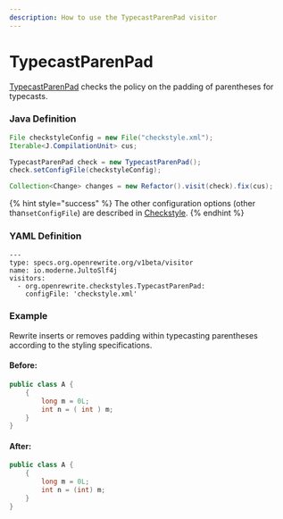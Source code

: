 ```yaml
---
description: How to use the TypecastParenPad visitor
---
```


# TypecastParenPad

 [TypecastParenPad](https://checkstyle.sourceforge.io/config_whitespace.html#TypecastParenPad) checks the policy on the padding of parentheses for typecasts.

### Java Definition 

```java
File checkstyleConfig = new File("checkstyle.xml");
Iterable<J.CompilationUnit> cus;

TypecastParenPad check = new TypecastParenPad();
check.setConfigFile(checkstyleConfig);

Collection<Change> changes = new Refactor().visit(check).fix(cus);
```

{% hint style="success" %}
The other configuration options \(other than`setConfigFile`\) are described in [Checkstyle](./#configuration-options).
{% endhint %}

### YAML Definition

```text
---
type: specs.org.openrewrite.org/v1beta/visitor
name: io.moderne.JultoSlf4j
visitors:
  - org.openrewrite.checkstyles.TypecastParenPad:
    configFile: 'checkstyle.xml'
```

### Example

Rewrite inserts or removes padding within typecasting parentheses according to the styling specifications.

#### Before:

```java
public class A {
    { 
        long m = 0L;
        int n = ( int ) m;
    }
}
```

#### After:

```java
public class A {
    { 
        long m = 0L;
        int n = (int) m;
    }
}
```

